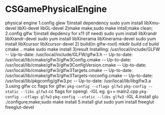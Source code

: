 # CSGamePhysicalEngine
physical engine 
1.config glew
   1)install dependency
    sudo yum install libXmu-devel libXi-devel libGL-devel
   2)make
    make;sudo make intall;make clean;
2.config glfw
    1)install depdency for x11 (if need)
    sudo yum install libXrandr libXrandr-devel
    sudo yum install libXinerama libXinerama-devel
    sudo yum install libXcursor libXcursor-devel
    2) build(in glfw-root)
    mkdir build
    cd build
    cmake ..
    make 
    sudo make install
    3)result
    Installing: /usr/local/include/GLFW
    -- Up-to-date: /usr/local/include/GLFW/glfw3.h
    -- Up-to-date: /usr/local/lib/cmake/glfw3/glfw3Config.cmake
    -- Up-to-date: /usr/local/lib/cmake/glfw3/glfw3ConfigVersion.cmake
    -- Up-to-date: /usr/local/lib/cmake/glfw3/glfw3Targets.cmake
    -- Up-to-date: /usr/local/lib/cmake/glfw3/glfw3Targets-noconfig.cmake
    -- Up-to-date: /usr/local/lib/pkgconfig/glfw3.pc
    -- Up-to-date: /usr/local/lib/libglfw3.a
3.using glfw
    cc flags for glfw:
        `pkg-config --cflags glfw3` `pkg-config --static --libs glfw3`
    cc flags for opengl:
        -lGL
    eg. 
        g++ main2.cpp `pkg-config --cflags glfw3` `pkg-config --static --libs glfw3` -lGL
4.install glu
    ./configure;make;sudo make install
5.install glut
    sudo yum install freeglut freeglut-devel
